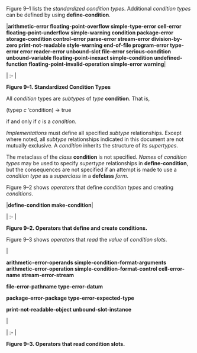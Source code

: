 



Figure 9–1 lists the *standardized condition types*. Additional *condition types* can be defined by using **define-condition**. 



|**arithmetic-error floating-point-overflow simple-type-error cell-error floating-point-underflow simple-warning condition package-error storage-condition control-error parse-error stream-error division-by-zero print-not-readable style-warning end-of-file program-error type-error error reader-error unbound-slot file-error serious-condition unbound-variable floating-point-inexact simple-condition undefined-function floating-point-invalid-operation simple-error warning**|

| :- |





**Figure 9–1. Standardized Condition Types** 



All *condition* types are *subtypes* of *type* **condition**. That is, 



(typep *c* ’condition) → true 



if and only if *c* is a *condition*. 



*Implementations* must define all specified *subtype* relationships. Except where noted, all *subtype* relationships indicated in this document are not mutually exclusive. A *condition* inherits the structure of its *supertypes*. 



The metaclass of the *class* **condition** is not specified. *Names* of *condition types* may be used to specify *supertype* relationships in **define-condition**, but the consequences are not specified if an attempt is made to use a *condition type* as a *superclass* in a **defclass** *form*. 



Figure 9–2 shows *operators* that define *condition types* and creating *conditions*. 



|**define-condition make-condition**|

| :- |





**Figure 9–2. Operators that define and create conditions.** 







 



 



Figure 9–3 shows *operators* that *read* the *value* of *condition slots*. 



|<p>**arithmetic-error-operands simple-condition-format-arguments arithmetic-error-operation simple-condition-format-control cell-error-name stream-error-stream** </p><p>**file-error-pathname type-error-datum** </p><p>**package-error-package type-error-expected-type** </p><p>**print-not-readable-object unbound-slot-instance**</p>|

| :- |





**Figure 9–3. Operators that read condition slots.** 



